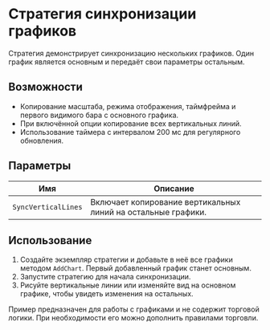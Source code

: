 # Стратегия синхронизации графиков

Стратегия демонстрирует синхронизацию нескольких графиков. Один график является основным и передаёт свои параметры остальным.

## Возможности

- Копирование масштаба, режима отображения, таймфрейма и первого видимого бара с основного графика.
- При включённой опции копирование всех вертикальных линий.
- Использование таймера с интервалом 200 мс для регулярного обновления.

## Параметры

| Имя | Описание |
| --- | -------- |
| `SyncVerticalLines` | Включает копирование вертикальных линий на остальные графики. |

## Использование

1. Создайте экземпляр стратегии и добавьте в неё все графики методом `AddChart`. Первый добавленный график станет основным.
2. Запустите стратегию для начала синхронизации.
3. Рисуйте вертикальные линии или изменяйте вид на основном графике, чтобы увидеть изменения на остальных.

Пример предназначен для работы с графиками и не содержит торговой логики. При необходимости его можно дополнить правилами торговли.
